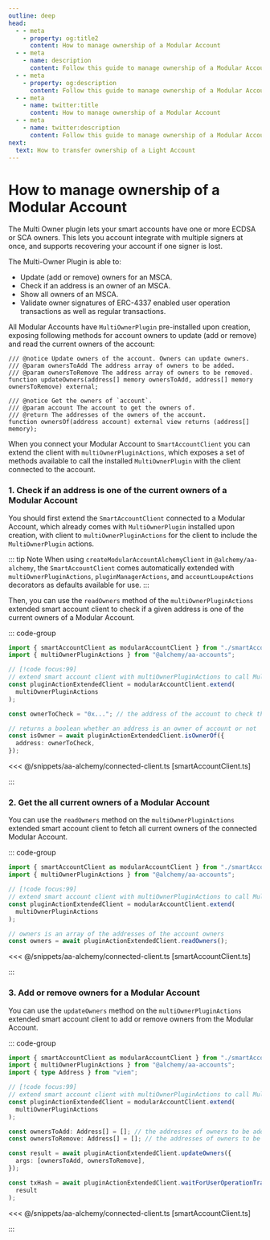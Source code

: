 ```yaml
---
outline: deep
head:
  - - meta
    - property: og:title2
      content: How to manage ownership of a Modular Account
  - - meta
    - name: description
      content: Follow this guide to manage ownership of a Modular Account with Account Kit, a vertically integrated stack for building apps that support ERC-4337 and ERC-6900.
  - - meta
    - property: og:description
      content: Follow this guide to manage ownership of a Modular Account with Account Kit, a vertically integrated stack for building apps that support ERC-4337 and ERC-6900.
  - - meta
    - name: twitter:title
      content: How to manage ownership of a Modular Account
  - - meta
    - name: twitter:description
      content: Follow this guide to manage ownership of a Modular Account with Account Kit, a vertically integrated stack for building apps that support ERC-4337 and ERC-6900.
next:
  text: How to transfer ownership of a Light Account
---
```


# How to manage ownership of a Modular Account

The Multi Owner plugin lets your smart accounts have one or more ECDSA or SCA owners. This lets you account integrate with multiple signers at once, and supports recovering your account if one signer is lost.

The Multi-Owner Plugin is able to:

- Update (add or remove) owners for an MSCA.
- Check if an address is an owner of an MSCA.
- Show all owners of an MSCA.
- Validate owner signatures of ERC-4337 enabled user operation transactions as well as regular transactions.

All Modular Accounts have `MultiOwnerPlugin` pre-installed upon creation, exposing following methods for account owners to update (add or remove) and read the current owners of the account:

```solidity
/// @notice Update owners of the account. Owners can update owners.
/// @param ownersToAdd The address array of owners to be added.
/// @param ownersToRemove The address array of owners to be removed.
function updateOwners(address[] memory ownersToAdd, address[] memory ownersToRemove) external;

/// @notice Get the owners of `account`.
/// @param account The account to get the owners of.
/// @return The addresses of the owners of the account.
function ownersOf(address account) external view returns (address[] memory);
```

When you connect your Modular Account to `SmartAccountClient` you can extend the client with `multiOwnerPluginActions`, which exposes a set of methods available to call the installed `MultiOwnerPlugin` with the client connected to the account.

### 1. Check if an address is one of the current owners of a Modular Account

You should first extend the `SmartAccountClient` connected to a Modular Account, which already comes with `MultiOwnerPlugin` installed upon creation, with client to `multiOwnerPluginActions` for the client to include the `MultiOwnerPlugin` actions.

::: tip Note
When using `createModularAccountAlchemyClient` in `@alchemy/aa-alchemy`, the `SmartAccountClient` comes automatically extended with `multiOwnerPluginActions`, `pluginManagerActions`, and `accountLoupeActions` decorators as defaults available for use.
:::

Then, you can use the `readOwners` method of the `multiOwnerPluginActions` extended smart account client to check if a given address is one of the current owners of a Modular Account.

::: code-group

```ts [example.ts]
import { smartAccountClient as modularAccountClient } from "./smartAccountClient";
import { multiOwnerPluginActions } from "@alchemy/aa-accounts";

// [!code focus:99]
// extend smart account client with multiOwnerPluginActions to call MultiOwnerPlugin methods
const pluginActionExtendedClient = modularAccountClient.extend(
  multiOwnerPluginActions
);

const ownerToCheck = "0x..."; // the address of the account to check the ownership of

// returns a boolean whether an address is an owner of account or not
const isOwner = await pluginActionExtendedClient.isOwnerOf({
  address: ownerToCheck,
});
```

<<< @/snippets/aa-alchemy/connected-client.ts [smartAccountClient.ts]

:::

### 2. Get the all current owners of a Modular Account

You can use the `readOwners` method on the `multiOwnerPluginActions` extended smart account client to fetch all current owners of the connected Modular Account.

::: code-group

```ts [example.ts]
import { smartAccountClient as modularAccountClient } from "./smartAccountClient";
import { multiOwnerPluginActions } from "@alchemy/aa-accounts";

// [!code focus:99]
// extend smart account client with multiOwnerPluginActions to call MultiOwnerPlugin methods
const pluginActionExtendedClient = modularAccountClient.extend(
  multiOwnerPluginActions
);

// owners is an array of the addresses of the account owners
const owners = await pluginActionExtendedClient.readOwners();
```

<<< @/snippets/aa-alchemy/connected-client.ts [smartAccountClient.ts]

:::

### 3. Add or remove owners for a Modular Account

You can use the `updateOwners` method on the `multiOwnerPluginActions` extended smart account client to add or remove owners from the Modular Account.

::: code-group

```ts [example.ts]
import { smartAccountClient as modularAccountClient } from "./smartAccountClient";
import { multiOwnerPluginActions } from "@alchemy/aa-accounts";
import { type Address } from "viem";

// [!code focus:99]
// extend smart account client with multiOwnerPluginActions to call MultiOwnerPlugin methods
const pluginActionExtendedClient = modularAccountClient.extend(
  multiOwnerPluginActions
);

const ownersToAdd: Address[] = []; // the addresses of owners to be added
const ownersToRemove: Address[] = []; // the addresses of owners to be removed

const result = await pluginActionExtendedClient.updateOwners({
  args: [ownersToAdd, ownersToRemove],
});

const txHash = await pluginActionExtendedClient.waitForUserOperationTransaction(
  result
);
```

<<< @/snippets/aa-alchemy/connected-client.ts [smartAccountClient.ts]

:::
